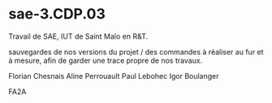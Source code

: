 # sae-3.CDP.03
Travail de SAE, IUT de Saint Malo en R&T.

sauvegardes de nos versions du projet / des commandes à réaliser au fur et à mesure, afin de garder une trace propre de nos travaux.


Florian Chesnais
Aline Perrouault
Paul Lebohec
Igor Boulanger

FA2A

